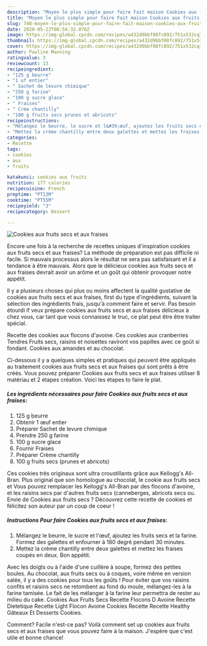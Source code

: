 ```yaml
---
description: "Moyen le plus simple pour faire Fait maison Cookies aux fruits secs et aux fraises"
title: "Moyen le plus simple pour faire Fait maison Cookies aux fruits secs et aux fraises"
slug: 748-moyen-le-plus-simple-pour-faire-fait-maison-cookies-aux-fruits-secs-et-aux-fraises
date: 2020-05-22T06:54:32.076Z
image: https://img-global.cpcdn.com/recipes/a432d9bbf08fc892/751x532cq70/cookies-aux-fruits-secs-et-aux-fraises-photo-principale-de-la-recette.jpg
thumbnail: https://img-global.cpcdn.com/recipes/a432d9bbf08fc892/751x532cq70/cookies-aux-fruits-secs-et-aux-fraises-photo-principale-de-la-recette.jpg
cover: https://img-global.cpcdn.com/recipes/a432d9bbf08fc892/751x532cq70/cookies-aux-fruits-secs-et-aux-fraises-photo-principale-de-la-recette.jpg
author: Pauline Manning
ratingvalue: 3
reviewcount: 13
recipeingredient:
- "125 g beurre"
- "1 uf entier"
- " Sachet de levure chimique"
- "250 g farine"
- "100 g sucre glace"
- " Fraises"
- " Crme chantilly"
- "100 g fruits secs prunes et abricots"
recipeinstructions:
- "Mélangez le beurre, le sucre et l&#39;œuf, ajoutez les fruits secs et la farine. Formez des galettes et enfourner à 180 degré pendant 30 minutes."
- "Mettez la crème chantilly entre deux galettes et mettez les fraises coupés en deux. Bon appétit."
categories:
- Recette
tags:
- cookies
- aux
- fruits

katakunci: cookies aux fruits 
nutrition: 177 calories
recipecuisine: French
preptime: "PT13M"
cooktime: "PT55M"
recipeyield: "3"
recipecategory: Dessert

---
```



![Cookies aux fruits secs et aux fraises](https://img-global.cpcdn.com/recipes/a432d9bbf08fc892/751x532cq70/cookies-aux-fruits-secs-et-aux-fraises-photo-principale-de-la-recette.jpg)

Encore une fois à la recherche de recettes uniques d'inspiration cookies aux fruits secs et aux fraises? La méthode de préparation est pas difficile ni facile. Si mauvais processus alors le résultat ne sera pas satisfaisant et il a tendance à être mauvais. Alors que le délicieux cookies aux fruits secs et aux fraises devrait avoir un arôme et un goût qui obtenir provoquer notre appétit.

Il y a plusieurs choses qui plus ou moins affectent la qualité gustative de cookies aux fruits secs et aux fraises, first du type d'ingrédients, suivant la sélection des ingrédients frais, jusqu'à comment faire et servir. Pas besoin étourdi if veux prépare cookies aux fruits secs et aux fraises délicieux à chez vous, car tant que vous connaissez le truc, ce plat peut être être traiter spécial.

Recette des cookies aux flocons d&#39;avoine. Ces cookies aux cranberries Tendres Fruits secs, raisins et noisettes raviront vos papilles avec ce goût si fondant. Cookies aux amandes et au chocolat.


Ci-dessous il y a quelques simples et pratiques qui peuvent être appliqués au traitement cookies aux fruits secs et aux fraises qui sont prêts à être créés. Vous pouvez préparer Cookies aux fruits secs et aux fraises utiliser 8 matériau et 2 étapes création. Voici les étapes to faire le plat.

<!--inarticleads1-->

##### Les ingrédients nécessaires pour faire Cookies aux fruits secs et aux fraises:

1.  125 g beurre
1. Obtenir 1 œuf entier
1. Préparer  Sachet de levure chimique
1. Prendre 250 g farine
1.  100 g sucre glace
1. Fournir  Fraises
1. Préparer  Crème chantilly
1.  100 g fruits secs (prunes et abricots)


Ces cookies très originaux sont ultra croustillants grâce aux Kellogg&#39;s All-Bran. Plus original que son homologue au chocolat, le cookie aux fruits secs et Vous pouvez remplacer les Kellogg&#39;s All-Bran par des flocons d&#39;avoine, et les raisins secs par d&#39;autres fruits secs (canneberges, abricots secs ou. Envie de Cookies aux fruits secs ? Découvrez cette recette de cookies et félicitez son auteur par un coup de coeur ! 

<!--inarticleads2-->

##### Instructions Pour faire Cookies aux fruits secs et aux fraises:

1. Mélangez le beurre, le sucre et l&#39;œuf, ajoutez les fruits secs et la farine. Formez des galettes et enfourner à 180 degré pendant 30 minutes.
1. Mettez la crème chantilly entre deux galettes et mettez les fraises coupés en deux. Bon appétit.


Avec les doigts ou à l&#39;aide d&#39;une cuillère à soupe, formez des petites boules. Au chocolat, aux fruits secs ou à coques, voire même en version salée, il y a des cookies pour tous les goûts ! Pour éviter que vos raisins confits et raisins secs ne retombent au fond du moule, mélangez-les à la farine tamisée. Le fait de les mélanger à la farine leur permettra de rester au milieu du cake. Cookies Aux Fruits Secs Recette Flocons D Avoine Recette Dietetique Recette Light Flocon Avoine Cookies Recette Recette Healthy Gâteaux Et Desserts Cookies. 


Comment? Facile n'est-ce pas? Voilà comment set up cookies aux fruits secs et aux fraises que vous pouvez faire à la maison. J'espère que c'est utile et bonne chance!
